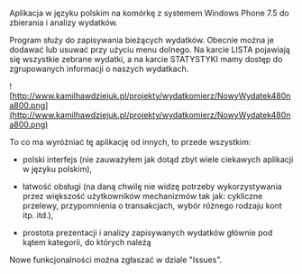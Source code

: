 Aplikacja w języku polskim na komórkę z systemem Windows Phone 7.5 do zbierania i analizy wydatków.

Program służy do zapisywania bieżących wydatków. Obecnie można je dodawać lub usuwać przy użyciu menu dolnego. Na karcie LISTA pojawiają się wszystkie zebrane wydatki, a na karcie STATYSTYKI mamy dostęp do zgrupowanych informacji o naszych wydatkach.

![http://www.kamilhawdziejuk.pl/projekty/wydatkomierz/NowyWydatek480na800.png](http://www.kamilhawdziejuk.pl/projekty/wydatkomierz/NowyWydatek480na800.png)

To co ma wyróżniać tę aplikację od innych, to przede wszystkim:

- polski interfejs (nie zauważyłem jak dotąd zbyt wiele ciekawych aplikacji w języku polskim),

- łatwość obsługi (na daną chwilę nie widzę potrzeby wykorzystywania przez większość użytkowników mechanizmów tak jak: cykliczne przelewy, przypomnienia o transakcjach, wybór różnego rodzaju kont itp. itd.),

- prostota prezentacji i analizy zapisywanych wydatków głównie pod kątem kategorii, do których należą


Nowe funkcjonalności można zgłaszać w dziale "Issues".

